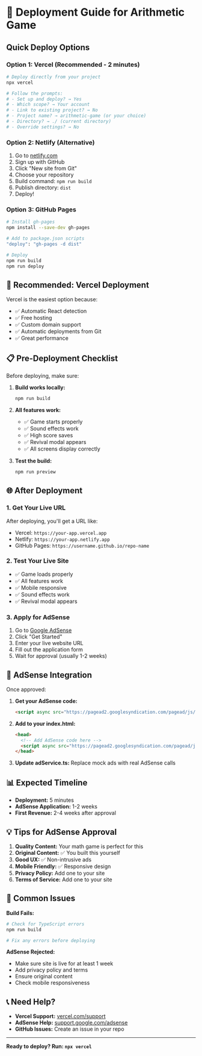 # 🚀 Deployment Guide for Arithmetic Game

## Quick Deploy Options

### Option 1: Vercel (Recommended - 2 minutes)
```bash
# Deploy directly from your project
npx vercel

# Follow the prompts:
# - Set up and deploy? → Yes
# - Which scope? → Your account
# - Link to existing project? → No
# - Project name? → arithmetic-game (or your choice)
# - Directory? → ./ (current directory)
# - Override settings? → No
```

### Option 2: Netlify (Alternative)
1. Go to [netlify.com](https://netlify.com)
2. Sign up with GitHub
3. Click "New site from Git"
4. Choose your repository
5. Build command: `npm run build`
6. Publish directory: `dist`
7. Deploy!

### Option 3: GitHub Pages
```bash
# Install gh-pages
npm install --save-dev gh-pages

# Add to package.json scripts
"deploy": "gh-pages -d dist"

# Deploy
npm run build
npm run deploy
```

## 🎯 Recommended: Vercel Deployment

Vercel is the easiest option because:
- ✅ Automatic React detection
- ✅ Free hosting
- ✅ Custom domain support
- ✅ Automatic deployments from Git
- ✅ Great performance

## 📋 Pre-Deployment Checklist

Before deploying, make sure:

1. **Build works locally:**
   ```bash
   npm run build
   ```

2. **All features work:**
   - ✅ Game starts properly
   - ✅ Sound effects work
   - ✅ High score saves
   - ✅ Revival modal appears
   - ✅ All screens display correctly

3. **Test the build:**
   ```bash
   npm run preview
   ```

## 🌐 After Deployment

### 1. Get Your Live URL
After deploying, you'll get a URL like:
- Vercel: `https://your-app.vercel.app`
- Netlify: `https://your-app.netlify.app`
- GitHub Pages: `https://username.github.io/repo-name`

### 2. Test Your Live Site
- ✅ Game loads properly
- ✅ All features work
- ✅ Mobile responsive
- ✅ Sound effects work
- ✅ Revival modal appears

### 3. Apply for AdSense
1. Go to [Google AdSense](https://www.google.com/adsense)
2. Click "Get Started"
3. Enter your live website URL
4. Fill out the application form
5. Wait for approval (usually 1-2 weeks)

## 🔧 AdSense Integration

Once approved:

1. **Get your AdSense code:**
   ```html
   <script async src="https://pagead2.googlesyndication.com/pagead/js/adsbygoogle.js?client=ca-pub-XXXXXXXXXX"></script>
   ```

2. **Add to your index.html:**
   ```html
   <head>
     <!-- Add AdSense code here -->
     <script async src="https://pagead2.googlesyndication.com/pagead/js/adsbygoogle.js?client=ca-pub-XXXXXXXXXX"></script>
   </head>
   ```

3. **Update adService.ts:**
   Replace mock ads with real AdSense calls

## 📊 Expected Timeline

- **Deployment:** 5 minutes
- **AdSense Application:** 1-2 weeks
- **First Revenue:** 2-4 weeks after approval

## 💡 Tips for AdSense Approval

1. **Quality Content:** Your math game is perfect for this
2. **Original Content:** ✅ You built this yourself
3. **Good UX:** ✅ Non-intrusive ads
4. **Mobile Friendly:** ✅ Responsive design
5. **Privacy Policy:** Add one to your site
6. **Terms of Service:** Add one to your site

## 🚨 Common Issues

**Build Fails:**
```bash
# Check for TypeScript errors
npm run build

# Fix any errors before deploying
```

**AdSense Rejected:**
- Make sure site is live for at least 1 week
- Add privacy policy and terms
- Ensure original content
- Check mobile responsiveness

## 📞 Need Help?

- **Vercel Support:** [vercel.com/support](https://vercel.com/support)
- **AdSense Help:** [support.google.com/adsense](https://support.google.com/adsense)
- **GitHub Issues:** Create an issue in your repo

---

**Ready to deploy? Run: `npx vercel`** 